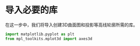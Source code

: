 # 导入必要的库

在这一步中，我们将导入创建3D曲面图和投影等高线轮廓所需的库。

```python
import matplotlib.pyplot as plt
from mpl_toolkits.mplot3d import axes3d
```
